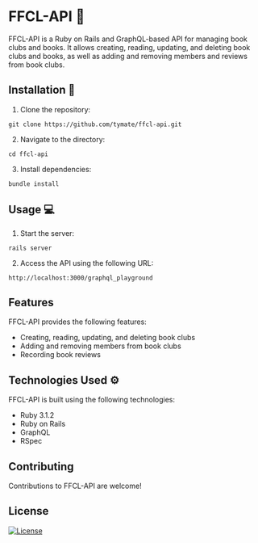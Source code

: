 # FFCL-API :closed_book:

FFCL-API is a Ruby on Rails and GraphQL-based API for managing book clubs and books. It allows creating, reading, updating, and deleting book clubs and books, as well as adding and removing members and reviews from book clubs.

## Installation :floppy_disk:

1.  Clone the repository:

`git clone https://github.com/tymate/ffcl-api.git`

2.  Navigate to the directory:

`cd ffcl-api`

3.  Install dependencies:

`bundle install`

## Usage :computer:

1.  Start the server:

`rails server`

2.  Access the API using the following URL:

`http://localhost:3000/graphql_playground`

## Features

FFCL-API provides the following features:

-   Creating, reading, updating, and deleting book clubs
-   Adding and removing members from book clubs
-   Recording book reviews

## Technologies Used :gear:

FFCL-API is built using the following technologies:

-   Ruby 3.1.2
-   Ruby on Rails
-   GraphQL
-   RSpec

## Contributing

Contributions to FFCL-API are welcome!

## License

[![License](https://img.shields.io/badge/License-Apache_2.0-blue.svg)](https://opensource.org/licenses/Apache-2.0)
